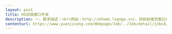 ```yaml
---                
layout: post       
title: H5后端接口开发           
description: 一、需求描述：<br>网站：http://ehome.logogo.cn/，目前前端页面已经完成，需要后端提供接口完成页面开发，语言不限。<br>&nbsp二、合作方式：<br>项目制，远程开发，时间越快越好，费用5000。     
contenturl: https://www.yuanjisong.com/Webpage/Job/../Job/detail/jobid/101480      
---                 
```

